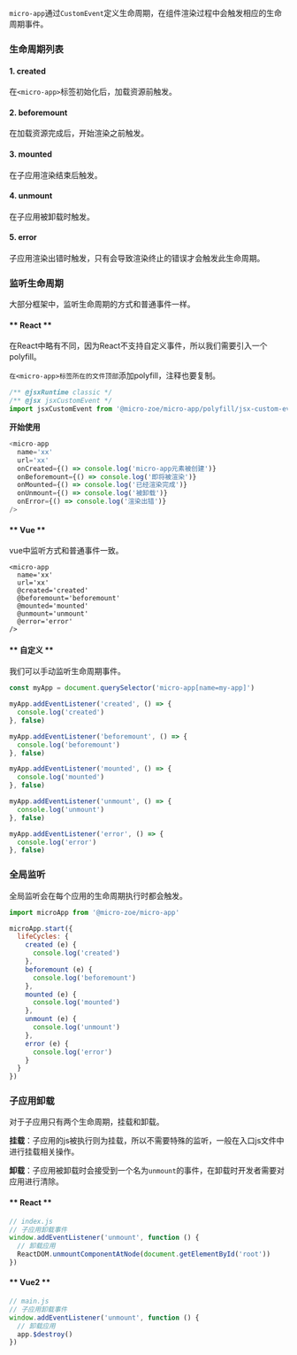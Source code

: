 `micro-app`通过`CustomEvent`定义生命周期，在组件渲染过程中会触发相应的生命周期事件。

### 生命周期列表

#### 1. created
在`<micro-app>`标签初始化后，加载资源前触发。

#### 2. beforemount
在加载资源完成后，开始渲染之前触发。

#### 3. mounted
在子应用渲染结束后触发。

#### 4. unmount
在子应用被卸载时触发。

#### 5. error
子应用渲染出错时触发，只有会导致渲染终止的错误才会触发此生命周期。


### 监听生命周期
大部分框架中，监听生命周期的方式和普通事件一样。

<!-- tabs:start -->

#### ** React **
在React中略有不同，因为React不支持自定义事件，所以我们需要引入一个polyfill。

`在<micro-app>标签所在的文件顶部`添加polyfill，注释也要复制。
```js
/** @jsxRuntime classic */
/** @jsx jsxCustomEvent */
import jsxCustomEvent from '@micro-zoe/micro-app/polyfill/jsx-custom-event'
```

**开始使用**
```js
<micro-app
  name='xx'
  url='xx'
  onCreated={() => console.log('micro-app元素被创建')}
  onBeforemount={() => console.log('即将被渲染')}
  onMounted={() => console.log('已经渲染完成')}
  onUnmount={() => console.log('被卸载')}
  onError={() => console.log('渲染出错')}
/>
```

#### ** Vue **
vue中监听方式和普通事件一致。
```vue
<micro-app
  name='xx'
  url='xx'
  @created='created'
  @beforemount='beforemount'
  @mounted='mounted'
  @unmount='unmount'
  @error='error'
/>
```
#### ** 自定义 **
我们可以手动监听生命周期事件。

```js
const myApp = document.querySelector('micro-app[name=my-app]')

myApp.addEventListener('created', () => {
  console.log('created')
}, false)

myApp.addEventListener('beforemount', () => {
  console.log('beforemount')
}, false)

myApp.addEventListener('mounted', () => {
  console.log('mounted')
}, false)

myApp.addEventListener('unmount', () => {
  console.log('unmount')
}, false)

myApp.addEventListener('error', () => {
  console.log('error')
}, false)
```

<!-- tabs:end -->

### 全局监听
全局监听会在每个应用的生命周期执行时都会触发。
```js
import microApp from '@micro-zoe/micro-app'

microApp.start({
  lifeCycles: {
    created (e) {
      console.log('created')
    },
    beforemount (e) {
      console.log('beforemount')
    },
    mounted (e) {
      console.log('mounted')
    },
    unmount (e) {
      console.log('unmount')
    },
    error (e) {
      console.log('error')
    }
  }
})
```

### 子应用卸载
对于子应用只有两个生命周期，挂载和卸载。

**挂载**：子应用的js被执行则为挂载，所以不需要特殊的监听，一般在入口js文件中进行挂载相关操作。

**卸载**：子应用被卸载时会接受到一个名为`unmount`的事件，在卸载时开发者需要对应用进行清除。

<!-- tabs:start -->

#### ** React **
```js
// index.js
// 子应用卸载事件
window.addEventListener('unmount', function () {
  // 卸载应用
  ReactDOM.unmountComponentAtNode(document.getElementById('root'))
})
```

#### ** Vue2 **
```js
// main.js
// 子应用卸载事件
window.addEventListener('unmount', function () {
  // 卸载应用
  app.$destroy()
})
```
<!-- tabs:end -->
